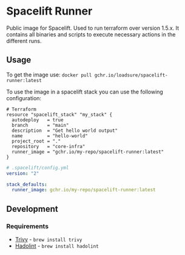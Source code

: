 # Spacelift Runner

Public image for Spacelift. Used to run terraform over version 1.5.x.
It contains all binaries and scripts to execute necessary actions in the
different runs.

## Usage

To get the image use: `docker pull gchr.io/loadsure/spacelift-runner:latest`

To use the image in a spacelift stack you can use the following configuration:

```hcl
# Terraform
resource "spacelift_stack" "my_stack" {
  autodeploy   = true
  branch       = "main"
  description  = "Get hello world output"
  name         = "hello-world"
  project_root = "."
  repository   = "core-infra"
  runner_image = "gchr.io/my-repo/spacelift-runner:latest"
}
```

```yaml
# .spacelift/config.yml
version: "2"

stack_defaults:
  runner_image: gchr.io/my-repo/spacelift-runner:latest
```

## Development

### Requirements

- [Trivy](https://trivy.dev/latest/) - `brew install trivy`
- [Hadolint](https://github.com/hadolint/hadolint) - `brew install hadolint`
